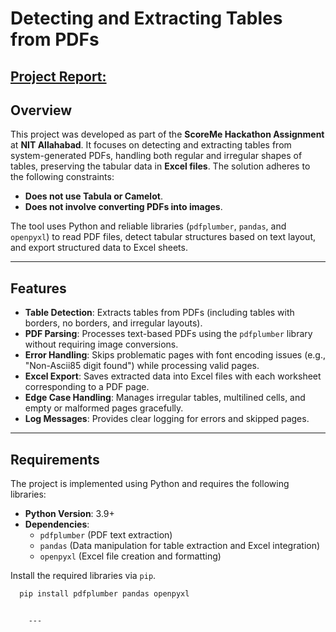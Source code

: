 # Detecting and Extracting Tables from PDFs
## [Project Report:](https://docs.google.com/document/d/1vJPrbR8V85enazd-zzrMQLVAqMFyE7TN2t6shS80P1s/edit?usp=sharing) 
## Overview
This project was developed as part of the **ScoreMe Hackathon Assignment** at **NIT Allahabad**. It focuses on detecting and extracting tables from system-generated PDFs, handling both regular and irregular shapes of tables, preserving the tabular data in **Excel files**. The solution adheres to the following constraints:
- **Does not use Tabula or Camelot**.
- **Does not involve converting PDFs into images**.

The tool uses Python and reliable libraries (`pdfplumber`, `pandas`, and `openpyxl`) to read PDF files, detect tabular structures based on text layout, and export structured data to Excel sheets.

---

## Features
- **Table Detection**: Extracts tables from PDFs (including tables with borders, no borders, and irregular layouts).
- **PDF Parsing**: Processes text-based PDFs using the `pdfplumber` library without requiring image conversions.
- **Error Handling**: Skips problematic pages with font encoding issues (e.g., "Non-Ascii85 digit found") while processing valid pages.
- **Excel Export**: Saves extracted data into Excel files with each worksheet corresponding to a PDF page.
- **Edge Case Handling**: Manages irregular tables, multilined cells, and empty or malformed pages gracefully.
- **Log Messages**: Provides clear logging for errors and skipped pages.

---

## Requirements
The project is implemented using Python and requires the following libraries:

- **Python Version**: 3.9+
- **Dependencies**:
  - `pdfplumber` (PDF text extraction)
  - `pandas` (Data manipulation for table extraction and Excel integration)
  - `openpyxl` (Excel file creation and formatting)
  
Install the required libraries via `pip`.

```bash
  pip install pdfplumber pandas openpyxl


    ---
